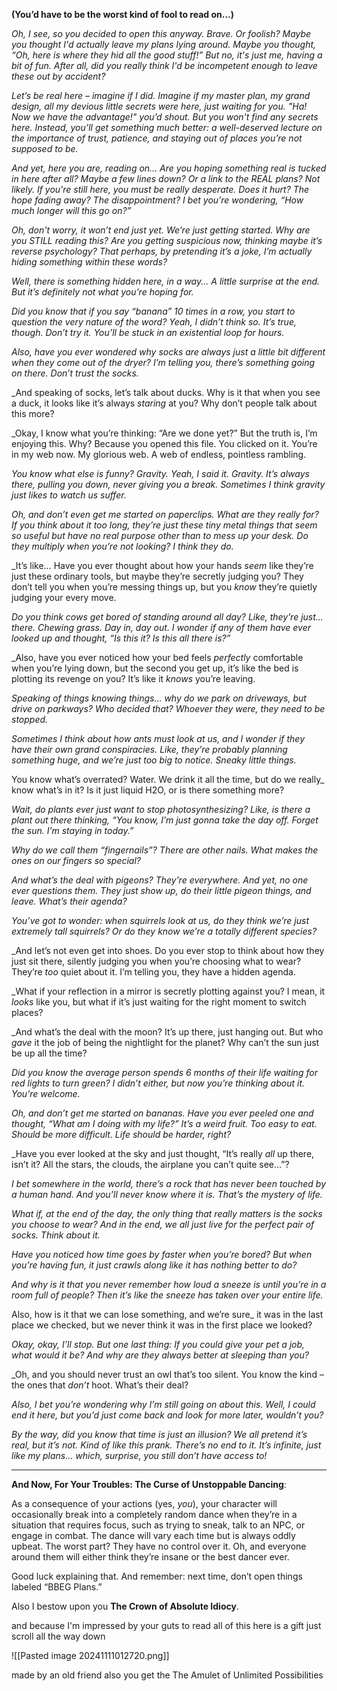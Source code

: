**(You’d have to be the worst kind of fool to read on...)**

_Oh, I see, so you decided to open this anyway. Brave. Or foolish? Maybe you thought I'd actually leave my plans lying around. Maybe you thought, “Oh, here is where they hid all the good stuff!” But no, it's just me, having a bit of fun. After all, did you really think I'd be incompetent enough to leave these out by accident?_

_Let’s be real here – imagine if I did. Imagine if my master plan, my grand design, all my devious little secrets were here, just waiting for you. "Ha! Now we have the advantage!" you’d shout. But you won't find any secrets here. Instead, you’ll get something much better: a well-deserved lecture on the importance of trust, patience, and staying out of places you’re not supposed to be._

_And yet, here you are, reading on... Are you hoping something real is tucked in here after all? Maybe a few lines down? Or a link to the REAL plans? Not likely. If you're still here, you must be really desperate. Does it hurt? The hope fading away? The disappointment? I bet you’re wondering, “How much longer will this go on?”_

_Oh, don't worry, it won’t end just yet. We’re just getting started. Why are you STILL reading this? Are you getting suspicious now, thinking maybe it’s reverse psychology? That perhaps, by pretending it’s a joke, I’m actually hiding something within these words?_

_Well, there is something hidden here, in a way... A little surprise at the end. But it’s definitely not what you’re hoping for._

_Did you know that if you say “banana” 10 times in a row, you start to question the very nature of the word? Yeah, I didn’t think so. It’s true, though. Don’t try it. You’ll be stuck in an existential loop for hours._

_Also, have you ever wondered why socks are always just a little bit different when they come out of the dryer? I’m telling you, there’s something going on there. Don’t trust the socks._

_And speaking of socks, let’s talk about ducks. Why is it that when you see a duck, it looks like it’s always _staring_ at you? Why don’t people talk about this more?

_Okay, I know what you’re thinking: “Are we done yet?” But the truth is, I’m enjoying this. Why? Because you opened this file. You clicked on it. You’re in my web now. My glorious web. A web of endless, pointless rambling.

_You know what else is funny? Gravity. Yeah, I said it. Gravity. It’s always there, pulling you down, never giving you a break. Sometimes I think gravity just likes to watch us suffer._

_Oh, and don’t even get me started on paperclips. What are they really for? If you think about it too long, they’re just these tiny metal things that seem so useful but have no real purpose other than to mess up your desk. Do they multiply when you’re not looking? I think they do._

_It’s like… Have you ever thought about how your hands _seem_ like they’re just these ordinary tools, but maybe they’re secretly judging you? They don’t tell you when you’re messing things up, but you _know_ they’re quietly judging your every move.

_Do you think cows get bored of standing around all day? Like, they’re just... there. Chewing grass. Day in, day out. I wonder if any of them have ever looked up and thought, “Is this it? Is this all there is?”_

_Also, have you ever noticed how your bed feels _perfectly_ comfortable when you’re lying down, but the second you get up, it’s like the bed is plotting its revenge on you? It’s like it _knows_ you’re leaving.

_Speaking of things knowing things… why do we park on driveways, but drive on parkways? Who decided that? Whoever they were, they need to be stopped._

_Sometimes I think about how ants must look at us, and I wonder if they have their own grand conspiracies. Like, they’re probably planning something huge, and we’re just too big to notice. Sneaky little things._

You know what’s overrated? Water. We drink it all the time, but do we really_ know what’s in it? Is it just liquid H2O, or is there something more?

_Wait, do plants ever just want to stop photosynthesizing? Like, is there a plant out there thinking, “You know, I’m just gonna take the day off. Forget the sun. I’m staying in today.”_

_Why do we call them “fingernails”? There are other nails. What makes the ones on our fingers so special?_

_And what’s the deal with pigeons? They’re everywhere. And yet, no one ever questions them. They just show up, do their little pigeon things, and leave. What’s their agenda?_

_You’ve got to wonder: when squirrels look at us, do they think we’re just extremely tall squirrels? Or do they know we’re a totally different species?_

_And let’s not even get into shoes. Do you ever stop to think about how they just sit there, silently judging you when you’re choosing what to wear? They’re _too_ quiet about it. I’m telling you, they have a hidden agenda.

_What if your reflection in a mirror is secretly plotting against you? I mean, it _looks_ like you, but what if it’s just waiting for the right moment to switch places?

_And what’s the deal with the moon? It’s up there, just hanging out. But who _gave_ it the job of being the nightlight for the planet? Why can’t the sun just be up all the time?

_Did you know the average person spends 6 months of their life waiting for red lights to turn green? I didn’t either, but now you’re thinking about it. You’re welcome._

_Oh, and don’t get me started on bananas. Have you ever peeled one and thought, “What am I doing with my life?” It’s a weird fruit. Too easy to eat. Should be more difficult. Life should be harder, right?_

_Have you ever looked at the sky and just thought, “It’s really _all_ up there, isn’t it? All the stars, the clouds, the airplane you can’t quite see…”?

_I bet somewhere in the world, there’s a rock that has never been touched by a human hand. And you’ll never know where it is. That’s the mystery of life._

_What if, at the end of the day, the only thing that really matters is the socks you choose to wear? And in the end, we all just live for the perfect pair of socks. Think about it._

_Have you noticed how time goes by faster when you’re bored? But when you’re having fun, it just crawls along like it has nothing better to do?_

_And why is it that you never remember how loud a sneeze is until you’re in a room full of people? Then it’s like the sneeze has taken over your entire life._

Also, how is it that we can lose something, and we’re sure_ it was in the last place we checked, but we never think it was in the first place we looked?

_Okay, okay, I’ll stop. But one last thing: If you could give your pet a job, what would it be? And why are they always better at sleeping than you?_

_Oh, and you should never trust an owl that’s too silent. You know the kind – the ones that _don’t_ hoot. What’s their deal?

_Also, I bet you’re wondering why I’m still going on about this. Well, I could end it here, but you’d just come back and look for more later, wouldn’t you?_

_By the way, did you know that time is just an illusion? We all pretend it’s real, but it’s not. Kind of like this prank. There’s no end to it. It’s infinite, just like my plans… which, surprise, you still don’t have access to!_

---

**And Now, For Your Troubles: The Curse of Unstoppable Dancing**:

As a consequence of your actions (yes, _you_), your character will occasionally break into a completely random dance when they’re in a situation that requires focus, such as trying to sneak, talk to an NPC, or engage in combat. The dance will vary each time but is always oddly upbeat. The worst part? They have no control over it. Oh, and everyone around them will either think they’re insane or the best dancer ever.

Good luck explaining that. And remember: next time, don’t open things labeled “BBEG Plans.”

Also I bestow upon you **The Crown of Absolute Idiocy**.

and because I'm impressed by your guts to read all of this here is a gift just scroll all the way down




























































































































































































![[Pasted image 20241111012720.png]]

made by an old friend
also you get the The Amulet of Unlimited Possibilities
